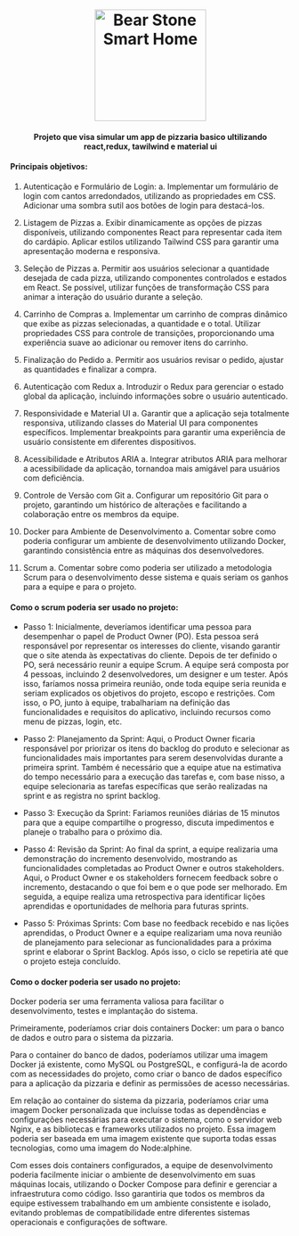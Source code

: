 <h1 align="center">
  <a name="logo" href="#"><img src="https://lh3.googleusercontent.com/fife/ALs6j_G3UOdQB9b6-NJyKKSW-ZfevQtENPm9rcpryk65X6imHINpa16W9dcgj9RcmO2IWAv0sU4z3VxrntLcNCgnkxndWoGw5AZwdaffu42PDZLZNl8hG7pibsQK_5vTpgxKP7VXQbD-yVW7TMXhWCdv1GwcxRQkFPtX0SCEBNX7h-L6-XX8XyqQGNI5Ca2sDT20SmxVQbdwd567j0HVyOdnc8qVwJdEp7mYyT_l6cxm2C8SKRWLvwOQf1lTHZb4nc-vTJXcbFJk-jKzxdNjz-CDh0AMKjTP3dzhQSWkZ9lL4Acj1wx8hYQK51q3DKhVUzGTE5zlpkETjEVyAWjGo6huA9uwrCFT97u_0cxMJ1rrbJuTDg-4lTsXjK8jw9Ju8mjCM773976wdq0rO9kxd3EZxi9HRS7PqxErWRX5NDRGAO8NKiaMHyJES2noci-2LEq7oHNEEh5dDGkfJSqSerpnd7em0Avj7Dv9hp6-Wf49RyaQSB6-BCb0PHE6kjnTqWk3BsRaK93jPLm6eZGewjy-_qbOOYKW2wfF2P5u5JxDxi1X7hA-pKlEG7_QTSfBatkkNeDp7nLPX6YC-KLRPx46K4XhtIWybglDKC3mZtJ-8nhzEbrxjewy7HKqjw0KwyYWskq44J0-0h-P-2PiuD2dR7k5HsMnjosfg3wO-egQJjtjE8ylQ--4IoDiumewSNYy-YQ5H5b5vpUGvz_0ahAzC2D-weEJc980zFjL0Iv91_UUujQ6yIOhF1HVbdFt7t45PdO87YJ4_8OU2cl1lHlVaou1rStj3zajWwcdseA0c-EOTl_JijroXaCt3NjQRZtvuKwgX4h-zVmwgqP8fOpZ0NLfuDwvw4BZqsxLWcziO8Sfj-vrRhBCe_lGEMSeoAguOsk5IPxSVO-bJOTIPSESqObi833OZXFrkfDBpzcek_MgYRHb7FylD-OQ4M7OcJ87ARfFGHlyqFDs38TWLbxEVDMbYr1k-7j8n6IFhX_jpITxpvtuSHRmQEldoDLyJxhsKiFH8xyGcW0CfEItrOycpTtE0lEAA6H_Fnxr47avwT7cjsYW7ZKcX3o6sGx9hwmtqo9ijnyvThQEw7UQ7JYZBDh2r_Yi_iv2BaIVzcYkNPGryN92z-kjtLKZKDJAFJFfomR-23lIXF99SNZrVb1ZJCpo6teghqlsvaKMYHtpikXwEUP5Ar6E_1QU4HhfPbaioAV7kUHAIKdW5R6AWqbEJpR_5BI9rht6vKmB6fcWGTpkRkPP8J9qTa9igz5DR3IwPaK90LLegKsm6q3jm5f43OLv7rpTmy716nyBwCFaG59tkwFPp8kgZ4J2-vNm_ZLzBP6lTtH92KWscs0PoMtA5r61ea6OuWBR_kobGpS4FKHKSsbfTkVE5oGc-2M0lmp9UOWOEjW9lG4a4JHlIWZ-hWTzwfrZ6zDwT8xc7MX9iElEf3MGQeUTRmTVyNvyg3Ds9Fqju4zRyb3o1cpLRSPHOrG64Q15mTcQAtxu3URQWS-uXF4Ss-Ly6jjnkA6vAimLCOfjqrVtW3XWvQwaC7qlGH044-vG57TWy_FlZfeRPGVJLBUmxXxywP5RNeceWA07gLfbFNybN6ioZfavqIqNOhQHyxmb71rUr_Oy35oaquYoPqt5qeBQ61lHPDTuK0FNYy77PqsJ9i71vxTrpc8HnAxePztOTV62bAVvg2Zb9DX7DnB-uZXusbJNC1ElKCA=w1912-h932" alt="Bear Stone Smart Home" width="200"></a>
  <br>
</h1>
<h4 align="center">Projeto que visa simular um app de pizzaria basico ultilizando react,redux, tawilwind e material ui </h4>

#### <a name="software"></a>Principais objetivos:

1. Autenticação e Formulário de Login: a. Implementar um formulário de login com cantos arredondados, utilizando as propriedades em CSS. Adicionar uma sombra sutil aos botões de login para destacá-los.

2. Listagem de Pizzas a. Exibir dinamicamente as opções de pizzas disponíveis, utilizando componentes React para representar cada item do cardápio. Aplicar estilos utilizando Tailwind CSS para garantir uma apresentação moderna e responsiva.

3. Seleção de Pizzas a. Permitir aos usuários selecionar a quantidade desejada de cada pizza, utilizando componentes controlados e estados em React. Se possível, utilizar funções de transformação CSS para animar a interação do usuário durante a seleção.

4. Carrinho de Compras a. Implementar um carrinho de compras dinâmico que exibe as pizzas selecionadas, a quantidade e o total. Utilizar propriedades CSS para controle de transições, proporcionando uma experiência suave ao adicionar ou remover itens do carrinho.

5. Finalização do Pedido a. Permitir aos usuários revisar o pedido, ajustar as quantidades e finalizar a compra. 

6. Autenticação com Redux a. Introduzir o Redux para gerenciar o estado global da aplicação, incluindo informações sobre o usuário autenticado.

7. Responsividade e Material UI a. Garantir que a aplicação seja totalmente responsiva, utilizando classes do Material UI para componentes específicos. Implementar breakpoints para garantir uma experiência de usuário consistente em diferentes dispositivos.

8. Acessibilidade e Atributos ARIA a. Integrar atributos ARIA para melhorar a acessibilidade da aplicação, tornandoa mais amigável para usuários com deficiência.

9. Controle de Versão com Git a. Configurar um repositório Git para o projeto, garantindo um histórico de alterações e facilitando a colaboração entre os membros da equipe.

10. Docker para Ambiente de Desenvolvimento a. Comentar sobre como poderia configurar um ambiente de desenvolvimento utilizando Docker, garantindo consistência entre as máquinas dos desenvolvedores.

11. Scrum a. Comentar sobre como poderia ser utilizado a metodologia Scrum para o desenvolvimento desse sistema e quais seriam os ganhos para a equipe e para o projeto.

#### <a name="software"></a>Como o scrum poderia ser usado no projeto:

 - Passo 1: Inicialmente, deveríamos identificar uma pessoa para desempenhar o papel de Product Owner (PO). Esta pessoa será responsável por representar os interesses do cliente, visando garantir que o site atenda às expectativas do cliente. Depois de ter definido o PO, será necessário reunir a equipe Scrum. A equipe será composta por 4 pessoas, incluindo 2 desenvolvedores, um designer e um tester. Após isso, faríamos nossa primeira reunião, onde toda equipe seria reunida e seriam explicados os objetivos do projeto, escopo e restrições. Com isso, o PO, junto à equipe, trabalhariam na definição das funcionalidades e requisitos do aplicativo, incluindo recursos como menu de pizzas, login, etc.
  
- Passo 2: Planejamento da Sprint: Aqui, o Product Owner ficaria responsável por priorizar os itens do backlog do produto e selecionar as funcionalidades mais importantes para serem desenvolvidas durante a primeira sprint. Também é necessário que a equipe atue na estimativa do tempo necessário para a execução das tarefas e, com base nisso, a equipe selecionaria as tarefas específicas que serão realizadas na sprint e as registra no sprint backlog.
  
- Passo 3: Execução da Sprint: Fariamos reuniões diárias de 15 minutos para que a equipe compartilhe o progresso, discuta impedimentos e planeje o trabalho para o próximo dia.
  
- Passo 4: Revisão da Sprint: Ao final da sprint, a equipe realizaria uma demonstração do incremento desenvolvido, mostrando as funcionalidades completadas ao Product Owner e outros stakeholders. Aqui, o Product Owner e os stakeholders fornecem feedback sobre o incremento, destacando o que foi bem e o que pode ser melhorado. Em seguida, a equipe realiza uma retrospectiva para identificar lições aprendidas e oportunidades de melhoria para futuras sprints.
  
- Passo 5: Próximas Sprints: Com base no feedback recebido e nas lições aprendidas, o Product Owner e a equipe realizariam uma nova reunião de planejamento para selecionar as funcionalidades para a próxima sprint e elaborar o Sprint Backlog. Após isso, o ciclo se repetiria até que o projeto esteja concluído.
  
#### <a name="software"></a>Como o docker poderia ser usado no projeto:

Docker poderia ser uma ferramenta valiosa para facilitar o desenvolvimento, testes e implantação do sistema.

Primeiramente, poderíamos criar dois containers Docker: um para o banco de dados e outro para o sistema da pizzaria.

Para o container do banco de dados, poderíamos utilizar uma imagem Docker já existente, como MySQL ou PostgreSQL, e configurá-la de acordo com as necessidades do projeto, como criar o banco de dados específico para a aplicação da pizzaria e definir as permissões de acesso necessárias.

Em relação ao container do sistema da pizzaria, poderíamos criar uma imagem Docker personalizada que incluísse todas as dependências e configurações necessárias para executar o sistema, como o servidor web Nginx, e as bibliotecas e frameworks utilizados no projeto. Essa imagem poderia ser baseada em uma imagem existente que suporta todas essas tecnologias, como uma imagem do Node:alphine.

Com esses dois containers configurados, a equipe de desenvolvimento poderia facilmente iniciar o ambiente de desenvolvimento em suas máquinas locais, utilizando o Docker Compose para definir e gerenciar a infraestrutura como código. Isso garantiria que todos os membros da equipe estivessem trabalhando em um ambiente consistente e isolado, evitando problemas de compatibilidade entre diferentes sistemas operacionais e configurações de software.

